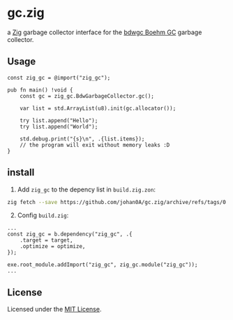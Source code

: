 # gc.zig
a [Zig](https://ziglang.org/) garbage collector interface for the [bdwgc Boehm GC](https://github.com/ivmai/bdwgc) garbage collector.

## Usage

```zig
const zig_gc = @import("zig_gc");

pub fn main() !void {
    const gc = zig_gc.BdwGarbageCollector.gc();

    var list = std.ArrayList(u8).init(gc.allocator());

    try list.append("Hello");
    try list.append("World");

    std.debug.print("{s}\n", .{list.items});
    // the program will exit without memory leaks :D
}
```

## install

1. Add `zig_gc` to the depency list in `build.zig.zon`: 

```sh
zig fetch --save https://github.com/johan0A/gc.zig/archive/refs/tags/0.1.0.tar.gz
```

2. Config `build.zig`:

```zig
...
const zig_gc = b.dependency("zig_gc", .{
    .target = target,
    .optimize = optimize,
});

exe.root_module.addImport("zig_gc", zig_gc.module("zig_gc"));
...
```


## License

Licensed under the [MIT License](LICENSE).